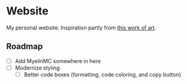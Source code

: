 
# Website

My personal website. Inspiration partly from [this work of art](http://bettermotherfuckingwebsite.com/).

## Roadmap

- [ ] Add MyelinMC somewhere in here
- [ ] Modernize styling
  - [ ] Better code boxes (formatting, code coloring, and copy button)
